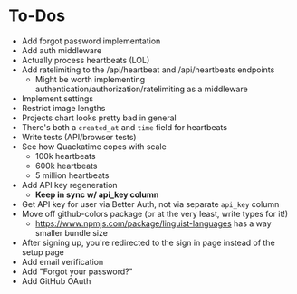 # To-Dos

- Add forgot password implementation
- Add auth middleware
- Actually process heartbeats (LOL)
- Add ratelimiting to the /api/heartbeat and /api/heartbeats endpoints
  - Might be worth implementing authentication/authorization/ratelimiting as a middleware
- Implement settings
- Restrict image lengths
- Projects chart looks pretty bad in general
- There's both a `created_at` and `time` field for heartbeats
- Write tests (API/browser tests)
- See how Quackatime copes with scale
  - 100k heartbeats
  - 600k heartbeats
  - 5 million heartbeats
- Add API key regeneration
  - **Keep in sync w/ api_key column**
- Get API key for user via Better Auth, not via separate `api_key` column
- Move off github-colors package (or at the very least, write types for it!)
  - https://www.npmjs.com/package/linguist-languages has a way smaller bundle size
- After signing up, you're redirected to the sign in page instead of the setup page
- Add email verification
- Add "Forgot your password?"
- Add GitHub OAuth
